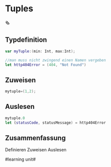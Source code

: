 # Tuples
🗞️

## Typdefinition

```swift
var myTuple:(min: Int, max:Int); 

//man muss nicht zwingend einen Namen vergeben
let http404Error = (404, "Not Found")
```

## Zuweisen

```swift
mytuple=(1,2);
```

## Auslesen

```swift
mytuple.0
let (statusCode, statusMessage) = http404Error
```

## Zusammenfassung
Definieren
Zuweisen
Auslesen

#learning unit#